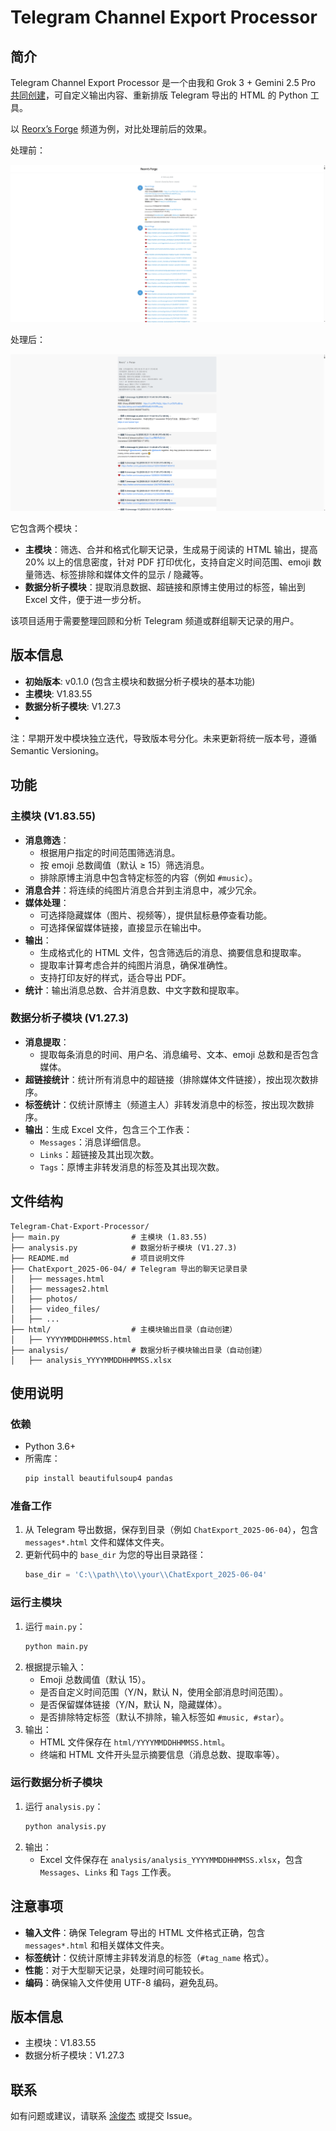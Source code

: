 # Telegram Channel Export Processor

## 简介

Telegram Channel Export Processor 是一个由我和 Grok 3 + Gemini 2.5 Pro [共同创建](https://mp.weixin.qq.com/s/d79_AdX4IF4v7Ho2_E84yw)，可自定义输出内容、重新排版 Telegram 导出的 HTML 的 Python 工具。

以 [Reorx’s Forge](https://t.me/reorx_share) 频道为例，对比处理前后的效果。

处理前：

![image](https://github.com/CaiGeen/telegram_html/blob/main/attachment/before.png)

处理后：

![image](https://github.com/CaiGeen/telegram_html/blob/main/attachment/after.png)

它包含两个模块：
- **主模块**：筛选、合并和格式化聊天记录，生成易于阅读的 HTML 输出，提高 20% 以上的信息密度，针对 PDF 打印优化，支持自定义时间范围、emoji 数量筛选、标签排除和媒体文件的显示 / 隐藏等。
- **数据分析子模块**：提取消息数据、超链接和原博主使用过的标签，输出到 Excel 文件，便于进一步分析。

该项目适用于需要整理回顾和分析 Telegram 频道或群组聊天记录的用户。

## 版本信息
- **初始版本**: v0.1.0 (包含主模块和数据分析子模块的基本功能)
- **主模块**: V1.83.55
- **数据分析子模块**: V1.27.3
- 
注：早期开发中模块独立迭代，导致版本号分化。未来更新将统一版本号，遵循 Semantic Versioning。

## 功能

### 主模块 (V1.83.55)
- **消息筛选**：
  - 根据用户指定的时间范围筛选消息。
  - 按 emoji 总数阈值（默认 ≥ 15）筛选消息。
  - 排除原博主消息中包含特定标签的内容（例如 `#music`）。
- **消息合并**：将连续的纯图片消息合并到主消息中，减少冗余。
- **媒体处理**：
  - 可选择隐藏媒体（图片、视频等），提供鼠标悬停查看功能。
  - 可选择保留媒体链接，直接显示在输出中。
- **输出**：
  - 生成格式化的 HTML 文件，包含筛选后的消息、摘要信息和提取率。
  - 提取率计算考虑合并的纯图片消息，确保准确性。
  - 支持打印友好的样式，适合导出 PDF。
- **统计**：输出消息总数、合并消息数、中文字数和提取率。

### 数据分析子模块 (V1.27.3)
- **消息提取**：
  - 提取每条消息的时间、用户名、消息编号、文本、emoji 总数和是否包含媒体。
- **超链接统计**：统计所有消息中的超链接（排除媒体文件链接），按出现次数排序。
- **标签统计**：仅统计原博主（频道主人）非转发消息中的标签，按出现次数排序。
- **输出**：生成 Excel 文件，包含三个工作表：
  - `Messages`：消息详细信息。
  - `Links`：超链接及其出现次数。
  - `Tags`：原博主非转发消息的标签及其出现次数。

## 文件结构
```
Telegram-Chat-Export-Processor/
├── main.py                # 主模块 (1.83.55)
├── analysis.py            # 数据分析子模块 (V1.27.3)
├── README.md              # 项目说明文件
├── ChatExport_2025-06-04/ # Telegram 导出的聊天记录目录
│   ├── messages.html
│   ├── messages2.html
│   ├── photos/
│   ├── video_files/
│   ├── ...
├── html/                  # 主模块输出目录（自动创建）
│   ├── YYYYMMDDHHMMSS.html
├── analysis/              # 数据分析子模块输出目录（自动创建）
│   ├── analysis_YYYYMMDDHHMMSS.xlsx
```

## 使用说明

### 依赖
- Python 3.6+
- 所需库：
  ```bash
  pip install beautifulsoup4 pandas
  ```

### 准备工作
1. 从 Telegram 导出数据，保存到目录（例如 `ChatExport_2025-06-04`），包含 `messages*.html` 文件和媒体文件夹。
2. 更新代码中的 `base_dir` 为您的导出目录路径：
   ```python
   base_dir = 'C:\\path\\to\\your\\ChatExport_2025-06-04'
   ```

### 运行主模块
1. 运行 `main.py`：
   ```bash
   python main.py
   ```
2. 根据提示输入：
   - Emoji 总数阈值（默认 15）。
   - 是否自定义时间范围（Y/N，默认 N，使用全部消息时间范围）。
   - 是否保留媒体链接（Y/N，默认 N，隐藏媒体）。
   - 是否排除特定标签（默认不排除，输入标签如 `#music, #star`）。
3. 输出：
   - HTML 文件保存在 `html/YYYYMMDDHHMMSS.html`。
   - 终端和 HTML 文件开头显示摘要信息（消息总数、提取率等）。

### 运行数据分析子模块
1. 运行 `analysis.py`：
   ```bash
   python analysis.py
   ```
2. 输出：
   - Excel 文件保存在 `analysis/analysis_YYYYMMDDHHMMSS.xlsx`，包含 `Messages`、`Links` 和 `Tags` 工作表。

## 注意事项
- **输入文件**：确保 Telegram 导出的 HTML 文件格式正确，包含 `messages*.html` 和相关媒体文件夹。
- **标签统计**：仅统计原博主非转发消息的标签（`#tag_name` 格式）。
- **性能**：对于大型聊天记录，处理时间可能较长。
- **编码**：确保输入文件使用 UTF-8 编码，避免乱码。

## 版本信息
- 主模块：V1.83.55
- 数据分析子模块：V1.27.3

## 联系
如有问题或建议，请联系 [涂俊杰](https://github.com/CaiGeen/Hashnode-blog) 或提交 Issue。
